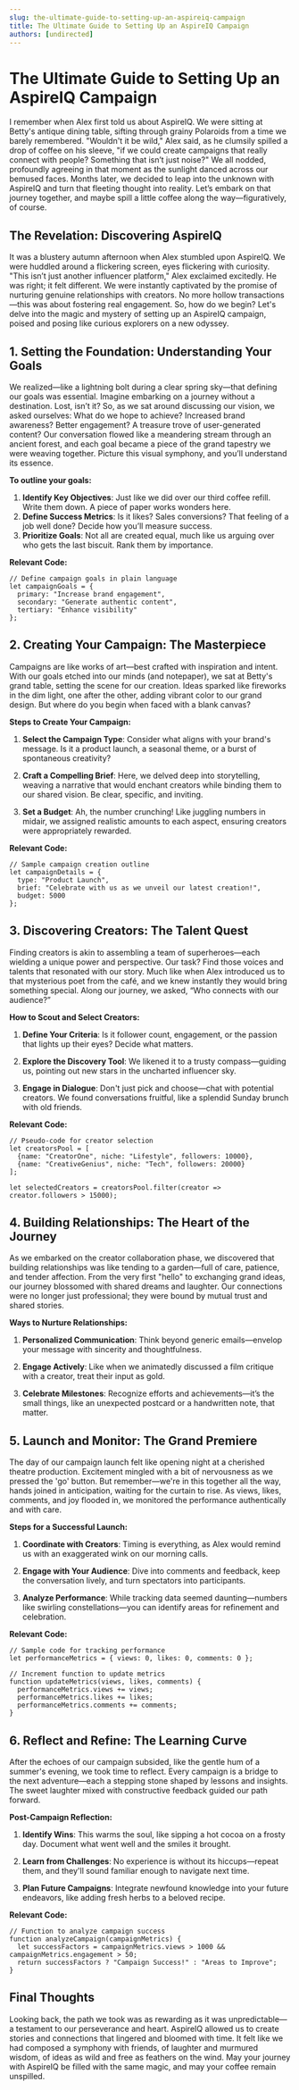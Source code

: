 ```yaml
---
slug: the-ultimate-guide-to-setting-up-an-aspireiq-campaign
title: The Ultimate Guide to Setting Up an AspireIQ Campaign
authors: [undirected]
---
```



# The Ultimate Guide to Setting Up an AspireIQ Campaign

I remember when Alex first told us about AspireIQ. We were sitting at Betty's antique dining table, sifting through grainy Polaroids from a time we barely remembered. "Wouldn't it be wild," Alex said, as he clumsily spilled a drop of coffee on his sleeve, "if we could create campaigns that really connect with people? Something that isn’t just noise?" We all nodded, profoundly agreeing in that moment as the sunlight danced across our bemused faces. Months later, we decided to leap into the unknown with AspireIQ and turn that fleeting thought into reality. Let’s embark on that journey together, and maybe spill a little coffee along the way—figuratively, of course.

## The Revelation: Discovering AspireIQ

It was a blustery autumn afternoon when Alex stumbled upon AspireIQ. We were huddled around a flickering screen, eyes flickering with curiosity. "This isn’t just another influencer platform," Alex exclaimed excitedly. He was right; it felt different. We were instantly captivated by the promise of nurturing genuine relationships with creators. No more hollow transactions—this was about fostering real engagement. So, how do we begin? Let's delve into the magic and mystery of setting up an AspireIQ campaign, poised and posing like curious explorers on a new odyssey.

## 1. Setting the Foundation: Understanding Your Goals

We realized—like a lightning bolt during a clear spring sky—that defining our goals was essential. Imagine embarking on a journey without a destination. Lost, isn’t it? So, as we sat around discussing our vision, we asked ourselves: What do we hope to achieve? Increased brand awareness? Better engagement? A treasure trove of user-generated content? Our conversation flowed like a meandering stream through an ancient forest, and each goal became a piece of the grand tapestry we were weaving together. Picture this visual symphony, and you’ll understand its essence.

**To outline your goals:**

1. **Identify Key Objectives**: Just like we did over our third coffee refill. Write them down. A piece of paper works wonders here.
2. **Define Success Metrics**: Is it likes? Sales conversions? That feeling of a job well done? Decide how you’ll measure success.
3. **Prioritize Goals**: Not all are created equal, much like us arguing over who gets the last biscuit. Rank them by importance.

**Relevant Code:**

```plaintext
// Define campaign goals in plain language
let campaignGoals = {
  primary: "Increase brand engagement",
  secondary: "Generate authentic content",
  tertiary: "Enhance visibility"
};
```

## 2. Creating Your Campaign: The Masterpiece

Campaigns are like works of art—best crafted with inspiration and intent. With our goals etched into our minds (and notepaper), we sat at Betty's grand table, setting the scene for our creation. Ideas sparked like fireworks in the dim light, one after the other, adding vibrant color to our grand design. But where do you begin when faced with a blank canvas?

**Steps to Create Your Campaign:**

1. **Select the Campaign Type**: Consider what aligns with your brand's message. Is it a product launch, a seasonal theme, or a burst of spontaneous creativity?
   
2. **Craft a Compelling Brief**: Here, we delved deep into storytelling, weaving a narrative that would enchant creators while binding them to our shared vision. Be clear, specific, and inviting.

3. **Set a Budget**: Ah, the number crunching! Like juggling numbers in midair, we assigned realistic amounts to each aspect, ensuring creators were appropriately rewarded.

**Relevant Code:**

```plaintext
// Sample campaign creation outline
let campaignDetails = {
  type: "Product Launch",
  brief: "Celebrate with us as we unveil our latest creation!",
  budget: 5000
};
```

## 3. Discovering Creators: The Talent Quest

Finding creators is akin to assembling a team of superheroes—each wielding a unique power and perspective. Our task? Find those voices and talents that resonated with our story. Much like when Alex introduced us to that mysterious poet from the café, and we knew instantly they would bring something special. Along our journey, we asked, “Who connects with our audience?”

**How to Scout and Select Creators:**

1. **Define Your Criteria**: Is it follower count, engagement, or the passion that lights up their eyes? Decide what matters.

2. **Explore the Discovery Tool**: We likened it to a trusty compass—guiding us, pointing out new stars in the uncharted influencer sky.

3. **Engage in Dialogue**: Don't just pick and choose—chat with potential creators. We found conversations fruitful, like a splendid Sunday brunch with old friends.

**Relevant Code:**

```plaintext
// Pseudo-code for creator selection
let creatorsPool = [
  {name: "CreatorOne", niche: "Lifestyle", followers: 10000},
  {name: "CreativeGenius", niche: "Tech", followers: 20000}
];

let selectedCreators = creatorsPool.filter(creator => creator.followers > 15000);
```

## 4. Building Relationships: The Heart of the Journey

As we embarked on the creator collaboration phase, we discovered that building relationships was like tending to a garden—full of care, patience, and tender affection. From the very first "hello" to exchanging grand ideas, our journey blossomed with shared dreams and laughter. Our connections were no longer just professional; they were bound by mutual trust and shared stories.

**Ways to Nurture Relationships:**

1. **Personalized Communication**: Think beyond generic emails—envelop your message with sincerity and thoughtfulness.
   
2. **Engage Actively**: Like when we animatedly discussed a film critique with a creator, treat their input as gold.

3. **Celebrate Milestones**: Recognize efforts and achievements—it’s the small things, like an unexpected postcard or a handwritten note, that matter.

## 5. Launch and Monitor: The Grand Premiere

The day of our campaign launch felt like opening night at a cherished theatre production. Excitement mingled with a bit of nervousness as we pressed the 'go' button. But remember—we're in this together all the way, hands joined in anticipation, waiting for the curtain to rise. As views, likes, comments, and joy flooded in, we monitored the performance authentically and with care.

**Steps for a Successful Launch:**

1. **Coordinate with Creators**: Timing is everything, as Alex would remind us with an exaggerated wink on our morning calls.
   
2. **Engage with Your Audience**: Dive into comments and feedback, keep the conversation lively, and turn spectators into participants.

3. **Analyze Performance**: While tracking data seemed daunting—numbers like swirling constellations—you can identify areas for refinement and celebration.

**Relevant Code:**

```plaintext
// Sample code for tracking performance
let performanceMetrics = { views: 0, likes: 0, comments: 0 };

// Increment function to update metrics
function updateMetrics(views, likes, comments) {
  performanceMetrics.views += views;
  performanceMetrics.likes += likes;
  performanceMetrics.comments += comments;
}
```

## 6. Reflect and Refine: The Learning Curve

After the echoes of our campaign subsided, like the gentle hum of a summer's evening, we took time to reflect. Every campaign is a bridge to the next adventure—each a stepping stone shaped by lessons and insights. The sweet laughter mixed with constructive feedback guided our path forward.

**Post-Campaign Reflection:**

1. **Identify Wins**: This warms the soul, like sipping a hot cocoa on a frosty day. Document what went well and the smiles it brought.

2. **Learn from Challenges**: No experience is without its hiccups—repeat them, and they'll sound familiar enough to navigate next time.

3. **Plan Future Campaigns**: Integrate newfound knowledge into your future endeavors, like adding fresh herbs to a beloved recipe.

**Relevant Code:**

```plaintext
// Function to analyze campaign success
function analyzeCampaign(campaignMetrics) {
  let successFactors = campaignMetrics.views > 1000 && campaignMetrics.engagement > 50;
  return successFactors ? "Campaign Success!" : "Areas to Improve";
}
```

## Final Thoughts

Looking back, the path we took was as rewarding as it was unpredictable—a testament to our perseverance and heart. AspireIQ allowed us to create stories and connections that lingered and bloomed with time. It felt like we had composed a symphony with friends, of laughter and murmured wisdom, of ideas as wild and free as feathers on the wind. May your journey with AspireIQ be filled with the same magic, and may your coffee remain unspilled.
